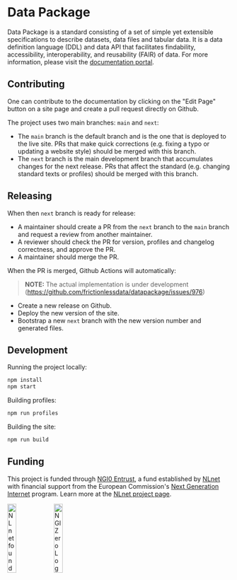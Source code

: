 # Data Package

Data Package is a standard consisting of a set of simple yet extensible specifications to describe datasets, data files and tabular data. It is a data definition language (DDL) and data API that facilitates findability, accessibility, interoperability, and reusability (FAIR) of data. For more information, please visit the [documentation portal](https://datapackage.org).

## Contributing

One can contribute to the documentation by clicking on the "Edit Page" button on a site page and create a pull request directly on Github.

The project uses two main branches: `main` and `next`:

- The `main` branch is the default branch and is the one that is deployed to the live site. PRs that make quick corrections (e.g. fixing a typo or updating a website style) should be merged with this branch.
- The `next` branch is the main development branch that accumulates changes for the next release. PRs that affect the standard (e.g. changing standard texts or profiles) should be merged with this branch.

## Releasing

When then `next` branch is ready for release:

- A maintainer should create a PR from the `next` branch to the `main` branch and request a review from another maintainer.
- A reviewer should check the PR for version, profiles and changelog correctness, and approve the PR.
- A maintainer should merge the PR.

When the PR is merged, Github Actions will automatically:

> **NOTE:** The actual implementation is under development (https://github.com/frictionlessdata/datapackage/issues/976)

- Create a new release on Github.
- Deploy the new version of the site.
- Bootstrap a new `next` branch with the new version number and generated files.

## Development

Running the project locally:

```bash
npm install
npm start
```

Building profiles:

```bash
npm run profiles
```

Building the site:

```bash
npm run build
```

## Funding

This project is funded through [NGI0 Entrust](https://nlnet.nl/entrust), a fund established by [NLnet](https://nlnet.nl) with financial support from the European Commission's [Next Generation Internet](https://ngi.eu) program. Learn more at the [NLnet project page](https://nlnet.nl/project/FrictionlessStandards/).

[<img src="https://nlnet.nl/logo/banner.png" alt="NLnet foundation logo" width="20%" />](https://nlnet.nl)
[<img src="https://nlnet.nl/image/logos/NGI0_tag.svg" alt="NGI Zero Logo" width="20%" />](https://nlnet.nl/entrust)
